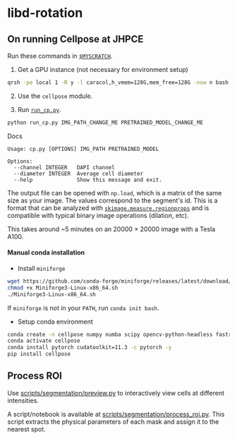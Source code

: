 # libd-rotation

## On running Cellpose at JHPCE

Run these commands in [`$MYSCRATCH`](https://jhpce.jhu.edu/knowledge-base/disk-storage-space-on-the-jhpce-cluster/fastscratch-space-on-jhpce/).

1) Get a GPU instance (not necessary for environment setup)

```sh
qrsh -pe local 1 -R y -l caracol,h_vmem=128G,mem_free=128G -now n bash
```

2) Use the `cellpose` module.

3) Run [`run_cp.py`](scripts/segmentation/run_cp.py).
```sh
python run_cp.py IMG_PATH_CHANGE_ME PRETRAINED_MODEL_CHANGE_ME
```

Docs
```
Usage: cp.py [OPTIONS] IMG_PATH PRETRAINED_MODEL

Options:
  --channel INTEGER   DAPI channel
  --diameter INTEGER  Average cell diameter
  --help              Show this message and exit.
```

The output file can be opened with `np.load`,
which is a matrix of the same size as your image.
The values correspond to the segment's id.
This is a format that can be analyzed with
[`skimage.measure.regionprops`](https://scikit-image.org/docs/dev/api/skimage.measure.html#skimage.measure.regionprops)
and is compatible with typical binary image operations (dilation, etc).

This takes around ~5 minutes on an 20000 × 20000 image with a Tesla A100.


#### Manual conda installation
- Install `miniforge`

```sh
wget https://github.com/conda-forge/miniforge/releases/latest/download/Miniforge3-Linux-x86_64.sh
chmod +x Miniforge3-Linux-x86_64.sh
./Miniforge3-Linux-x86_64.sh
```

If `miniforge` is not in your `PATH`, run `conda init bash`.

- Setup conda environment

```sh
conda create -n cellpose numpy numba scipy opencv-python-headless fastremap tifffile -y
conda activate cellpose
conda install pytorch cudatoolkit=11.3 -c pytorch -y
pip install cellpose
```

## Process ROI

Use [scripts/segmentation/preview.py](scripts/segmentation/preview.py) to interactively view cells at different intensities.

A script/notebook is available at [scripts/segmentation/process_roi.py](scripts/segmentation/process_roi.py).
This script extracts the physical parameters of each mask and assign it to the nearest spot.
